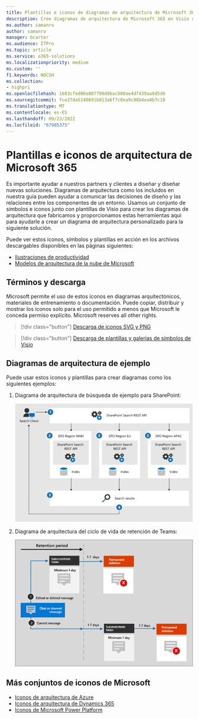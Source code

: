 ```yaml
---
title: Plantillas e iconos de diagramas de arquitectura de Microsoft 365
description: Cree diagramas de arquitectura de Microsoft 365 en Visio con estos iconos, galerías de símbolos y plantillas.
ms.author: samanro
author: samanro
manager: bcarter
ms.audience: ITPro
ms.topic: article
ms.service: o365-solutions
ms.localizationpriority: medium
ms.custom: ''
f1.keywords: NOCSH
ms.collection:
- highpri
ms.openlocfilehash: 1683cfed06e887790d9bac600ae4d7439aa8d5d6
ms.sourcegitcommit: fce27da5140691b013a6f7c0ea9c88b4ea4b7c10
ms.translationtype: MT
ms.contentlocale: es-ES
ms.lasthandoff: 09/23/2022
ms.locfileid: "67985375"
---
```

# <a name="microsoft-365-architecture-templates-and-icons"></a>Plantillas e iconos de arquitectura de Microsoft 365

Es importante ayudar a nuestros partners y clientes a diseñar y diseñar nuevas soluciones. Diagramas de arquitectura como los incluidos en nuestra guía pueden ayudar a comunicar las decisiones de diseño y las relaciones entre los componentes de un entorno. Usamos un conjunto de símbolos e iconos junto con plantillas de Visio para crear los diagramas de arquitectura que fabricamos y proporcionamos estas herramientas aquí para ayudarle a crear un diagrama de arquitectura personalizado para la siguiente solución.

Puede ver estos iconos, símbolos y plantillas en acción en los archivos descargables disponibles en las páginas siguientes:

- [Ilustraciones de productividad](productivity-illustrations.md)
- [Modelos de arquitectura de la nube de Microsoft](cloud-architecture-models.md)

## <a name="terms-and-download"></a>Términos y descarga

Microsoft permite el uso de estos iconos en diagramas arquitectónicos, materiales de entrenamiento o documentación. Puede copiar, distribuir y mostrar los iconos solo para el uso permitido a menos que Microsoft le conceda permiso explícito. Microsoft reserves all other rights.


 > [!div class="button"]
 > [Descarga de iconos SVG y PNG](https://go.microsoft.com/fwlink/?linkid=869455)

 > [!div class="button"]
 > [Descarga de plantillas y galerías de símbolos de Visio](https://go.microsoft.com/fwlink/?linkid=2056186)

## <a name="example-architecture-diagrams"></a>Diagramas de arquitectura de ejemplo

Puede usar estos iconos y plantillas para crear diagramas como los siguientes ejemplos:

1. Diagrama de arquitectura de búsqueda de ejemplo para SharePoint:

    ![Arquitectura de búsqueda de ejemplo para SharePoint.](../media/configure-search-for-multi-geo-image1-1.png)

2. Diagrama de arquitectura del ciclo de vida de retención de Teams:

    ![Ciclo de vida de retención de Teams.](../media/TeamsRetentionLifecycle.png)

## <a name="more-icon-sets-from-microsoft"></a>Más conjuntos de iconos de Microsoft

- [Iconos de arquitectura de Azure](/azure/architecture/icons/)
- [Iconos de arquitectura de Dynamics 365](/dynamics365/get-started/icons)
- [Iconos de Microsoft Power Platform](/power-platform/guidance/icons)